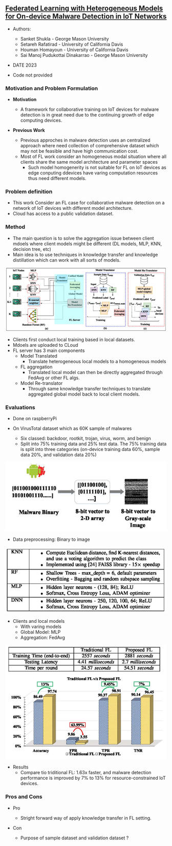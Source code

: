## [Federated Learning with Heterogeneous Models for On-device Malware Detection in loT Networks](https://ieeexplore.ieee.org/stamp/stamp.jsp?arnumber=10137288&casa_token=sjAq01TdK5wAAAAA:WtkYgZcGOMP7EG6OqYJpZW10p0shr9rBo3InArHVd7O9xu9ktrMhG35u4taPt-m7aD0w5cEStw&tag=1)

* Authors:
  * Sanket Shukla - George Mason University
  * Setareh Rafatirad - University of California Davis
  * Houman Homayoun - University of California Davis
  * Sai Manoj Pudukottai Dinakarrao - George Mason University

* DATE 2023

* Code not provided




### Motivation and Problem Formulation
* **Motivation**
  * A framework for collaborative training on IoT devices for malware detection is in great need due to the continuing growth of edge computing devices.

* **Previous Work**
  * Previous approches in malware detection uses an centralized approach where need collection of comprehensive dataset which may not be feasible and have high communication cost.
  * Most of FL work consider an homogeneous modal situation where all clients share the same model architecture and parameter spaces
    * Such model homogenerity is not suitable for FL on IoT devices as edge conputing ddevices have varing computation resources thus need different models.

### Problem definition
* This work Consider an FL case for collaborative malware detection on a network of IoT devices with different model architecture.
* Cloud has access to a public validation dataset.

### Method
* The main question is to solve the aggregation issue between client mdoels where client models might be different (DL models, MLP, KNN, decision tree, etc)
* Main idea is to use techniques in knowledge transfer and knowledge distillation which can work with all sorts of models.

![Overview](overview.png)

* Clients first conduct local training based in local datasets.
* Mdoels are uploaded to CLoud
* FL server has 3 main components
  * Model Translated
    * Translate heterogeneous local models to a homogeneous models
  * FL aggregation
    * Translated local model can then be directly aggregated through FedAvg or other FL algs.
  * Model Re-translator
    * Through same knowledge transfer techniques to translate aggregated global model back to local client models.
  



    
### Evaluations
* Done on raspberryPi

* On VirusTotal dataset which as 60K sample of malwares
  * Six classed: backdoor, rootkit, trojan, virus, worm, and benign
  * Split into 75% training data and 25% test data. The 75% training data is split into three categories (on-device training data 60%, sample data 20%, and validation data 20%)

![Pre](pre.png)
* Data preprocessing: Binary to image

![Local](local.png)
* Clients and local models
  * With varing models
  * Global Model: MLP
  * Aggregation: FedAvg

![Latency](latency.png)
![Acc](acc.png)
* Results
  * Compare tio triditional FL: 1.63x faster, and malware detection performance is improved by 7% to 13% for resource-constrained loT devices.





### Pros and Cons
* Pro
  * Stright forward way of apply knowledge transfer in FL setting.

* Con
  * Purpose of sample dataset and validation dataset ?




  














